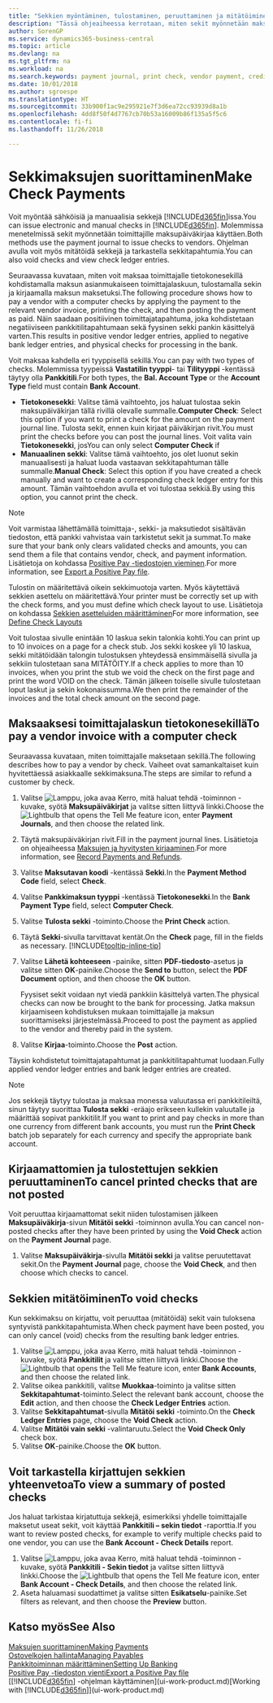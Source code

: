 ```yaml
---
title: "Sekkien myöntäminen, tulostaminen, peruuttaminen ja mitätöiminen| Microsoft Docs"
description: "Tässä ohjeaiheessa kerrotaan, miten sekit myönnetään maksupäiväkirjan avulla, tulostetaan ja mitätöidään tai miten sekkitapahtumia tarkastellaan Business Central -sovelluksessa."
author: SorenGP
ms.service: dynamics365-business-central
ms.topic: article
ms.devlang: na
ms.tgt_pltfrm: na
ms.workload: na
ms.search.keywords: payment journal, print check, vendor payment, creditor, debt, balance due, AP
ms.date: 10/01/2018
ms.author: sgroespe
ms.translationtype: HT
ms.sourcegitcommit: 33b900f1ac9e295921e7f3d6ea72cc93939d8a1b
ms.openlocfilehash: 4dd8f50f4d7767cb70b53a16009b86f135a5f5c6
ms.contentlocale: fi-fi
ms.lasthandoff: 11/26/2018

---
```

# <a name="make-check-payments"></a><span data-ttu-id="a4c6d-103">Sekkimaksujen suorittaminen</span><span class="sxs-lookup"><span data-stu-id="a4c6d-103">Make Check Payments</span></span>
<span data-ttu-id="a4c6d-104">Voit myöntää sähköisiä ja manuaalisia sekkejä [!INCLUDE[d365fin](includes/d365fin_md.md)]issa.</span><span class="sxs-lookup"><span data-stu-id="a4c6d-104">You can issue electronic and manual checks in [!INCLUDE[d365fin](includes/d365fin_md.md)].</span></span> <span data-ttu-id="a4c6d-105">Molemmissa menetelmissä sekit myönnetään toimittajille maksupäiväkirjaa käyttäen.</span><span class="sxs-lookup"><span data-stu-id="a4c6d-105">Both methods use the payment journal to issue checks to vendors.</span></span> <span data-ttu-id="a4c6d-106">Ohjelman avulla voit myös mitätöidä sekkejä ja tarkastella sekkitapahtumia.</span><span class="sxs-lookup"><span data-stu-id="a4c6d-106">You can also void checks and view check ledger entries.</span></span>

<span data-ttu-id="a4c6d-107">Seuraavassa kuvataan, miten voit maksaa toimittajalle tietokonesekillä kohdistamalla maksun asianmukaiseen toimittajalaskuun, tulostamalla sekin ja kirjaamalla maksun maksetuksi.</span><span class="sxs-lookup"><span data-stu-id="a4c6d-107">The following procedure shows how to pay a vendor with a computer checks by applying the payment to the relevant vendor invoice, printing the check, and then posting the payment as paid.</span></span> <span data-ttu-id="a4c6d-108">Näin saadaan positiivinen toimittajatapahtuma, joka kohdistetaan negatiiviseen pankkitilitapahtumaan sekä fyysinen sekki pankin käsittelyä varten.</span><span class="sxs-lookup"><span data-stu-id="a4c6d-108">This results in positive vendor ledger entries, applied to negative bank ledger entries, and physical checks for processing in the bank.</span></span>

<span data-ttu-id="a4c6d-109">Voit maksaa kahdella eri tyyppisellä sekillä.</span><span class="sxs-lookup"><span data-stu-id="a4c6d-109">You can pay with two types of checks.</span></span> <span data-ttu-id="a4c6d-110">Molemmissa tyypeissä **Vastatilin tyyppi**- tai **Tilityyppi** -kentässä täytyy olla **Pankkitili**.</span><span class="sxs-lookup"><span data-stu-id="a4c6d-110">For both types, the **Bal. Account Type** or the **Account Type** field must contain **Bank Account**.</span></span>

- <span data-ttu-id="a4c6d-111">**Tietokonesekki**: Valitse tämä vaihtoehto, jos haluat tulostaa sekin maksupäiväkirjan tällä rivillä olevalle summalle.</span><span class="sxs-lookup"><span data-stu-id="a4c6d-111">**Computer Check**: Select this option if you want to print a check for the amount on the payment journal line.</span></span> <span data-ttu-id="a4c6d-112">Tulosta sekit, ennen kuin kirjaat päiväkirjan rivit.</span><span class="sxs-lookup"><span data-stu-id="a4c6d-112">You must print the checks before you can post the journal lines.</span></span> <span data-ttu-id="a4c6d-113">Voit valita vain **Tietokonesekki**, jos</span><span class="sxs-lookup"><span data-stu-id="a4c6d-113">You can only select **Computer Check** if</span></span>
- <span data-ttu-id="a4c6d-114">**Manuaalinen sekki**: Valitse tämä vaihtoehto, jos olet luonut sekin manuaalisesti ja haluat luoda vastaavan sekkitapahtuman tälle summalle.</span><span class="sxs-lookup"><span data-stu-id="a4c6d-114">**Manual Check**: Select this option if you have created a check manually and want to create a corresponding check ledger entry for this amount.</span></span> <span data-ttu-id="a4c6d-115">Tämän vaihtoehdon avulla et voi tulostaa sekkiä.</span><span class="sxs-lookup"><span data-stu-id="a4c6d-115">By using this option, you cannot print the check.</span></span>

> [!NOTE]  
> <span data-ttu-id="a4c6d-116">Voit varmistaa lähettämällä toimittaja-, sekki- ja maksutiedot sisältävän tiedoston, että pankki vahvistaa vain tarkistetut sekit ja summat.</span><span class="sxs-lookup"><span data-stu-id="a4c6d-116">To make sure that your bank only clears validated checks and amounts, you can send them a file that contains vendor, check, and payment information.</span></span> <span data-ttu-id="a4c6d-117">Lisätietoja on kohdassa [Positive Pay -tiedostojen vieminen](finance-how-positive-pay.md).</span><span class="sxs-lookup"><span data-stu-id="a4c6d-117">For more information, see [Export a Positive Pay file](finance-how-positive-pay.md).</span></span>

<span data-ttu-id="a4c6d-118">Tulostin on määritettävä oikein sekkimuotoja varten. Myös käytettävä sekkien asettelu on määritettävä.</span><span class="sxs-lookup"><span data-stu-id="a4c6d-118">Your printer must be correctly set up with the check forms, and you must define which check layout to use.</span></span> <span data-ttu-id="a4c6d-119">Lisätietoja on kohdassa [Sekkien asetteluiden määrittäminen](finance-how-define-check-layouts.md)</span><span class="sxs-lookup"><span data-stu-id="a4c6d-119">For more information, see [Define Check Layouts](finance-how-define-check-layouts.md)</span></span>

<span data-ttu-id="a4c6d-120">Voit tulostaa sivulle enintään 10 laskua sekin talonkia kohti.</span><span class="sxs-lookup"><span data-stu-id="a4c6d-120">You can print up to 10 invoices on a page for a check stub.</span></span> <span data-ttu-id="a4c6d-121">Jos sekki koskee yli 10 laskua, sekki mitätöidään talongin tulostuksen yhteydessä ensimmäisellä sivulla ja sekkiin tulostetaan sana MITÄTÖITY.</span><span class="sxs-lookup"><span data-stu-id="a4c6d-121">If a check applies to more than 10 invoices, when you print the stub we void the check on the first page and print the word VOID on the check.</span></span> <span data-ttu-id="a4c6d-122">Tämän jälkeen toiselle sivulle tulostetaan loput laskut ja sekin kokonaissumma.</span><span class="sxs-lookup"><span data-stu-id="a4c6d-122">We then print the remainder of the invoices and the total check amount on the second page.</span></span> 

## <a name="to-pay-a-vendor-invoice-with-a-computer-check"></a><span data-ttu-id="a4c6d-123">Maksaaksesi toimittajalaskun tietokonesekillä</span><span class="sxs-lookup"><span data-stu-id="a4c6d-123">To pay a vendor invoice with a computer check</span></span>
<span data-ttu-id="a4c6d-124">Seuraavassa kuvataan, miten toimittajalle maksetaan sekillä.</span><span class="sxs-lookup"><span data-stu-id="a4c6d-124">The following describes how to pay a vendor by check.</span></span> <span data-ttu-id="a4c6d-125">Vaiheet ovat samankaltaiset kuin hyvitettäessä asiakkaalle sekkimaksuna.</span><span class="sxs-lookup"><span data-stu-id="a4c6d-125">The steps are similar to refund a customer by check.</span></span>

1. <span data-ttu-id="a4c6d-126">Valitse ![Lamppu, joka avaa Kerro, mitä haluat tehdä -toiminnon](media/ui-search/search_small.png "Kerro, mitä haluat tehdä") -kuvake, syötä **Maksupäiväkirjat** ja valitse sitten liittyvä linkki.</span><span class="sxs-lookup"><span data-stu-id="a4c6d-126">Choose the ![Lightbulb that opens the Tell Me feature](media/ui-search/search_small.png "Tell me what you want to do") icon, enter **Payment Journals**, and then choose the related link.</span></span>
2. <span data-ttu-id="a4c6d-127">Täytä maksupäiväkirjan rivit.</span><span class="sxs-lookup"><span data-stu-id="a4c6d-127">Fill in the payment journal lines.</span></span> <span data-ttu-id="a4c6d-128">Lisätietoja on ohjeaiheessa [Maksujen ja hyvitysten kirjaaminen](payables-how-post-payments-refunds.md).</span><span class="sxs-lookup"><span data-stu-id="a4c6d-128">For more information, see [Record Payments and Refunds](payables-how-post-payments-refunds.md).</span></span>
3. <span data-ttu-id="a4c6d-129">Valitse **Maksutavan koodi** -kentässä **Sekki**.</span><span class="sxs-lookup"><span data-stu-id="a4c6d-129">In the **Payment Method Code** field, select **Check**.</span></span>
4. <span data-ttu-id="a4c6d-130">Valitse **Pankkimaksun tyyppi** -kentässä **Tietokonesekki**.</span><span class="sxs-lookup"><span data-stu-id="a4c6d-130">In the **Bank Payment Type** field, select **Computer Check**.</span></span>
5. <span data-ttu-id="a4c6d-131">Valitse **Tulosta sekki** -toiminto.</span><span class="sxs-lookup"><span data-stu-id="a4c6d-131">Choose the **Print Check** action.</span></span>
6. <span data-ttu-id="a4c6d-132">Täytä **Sekki**-sivulla tarvittavat kentät.</span><span class="sxs-lookup"><span data-stu-id="a4c6d-132">On the **Check** page, fill in the fields as necessary.</span></span> [!INCLUDE[tooltip-inline-tip](includes/tooltip-inline-tip_md.md)]
7. <span data-ttu-id="a4c6d-133">Valitse **Lähetä kohteeseen** -painike, sitten **PDF-tiedosto**-asetus ja valitse sitten **OK**-painike.</span><span class="sxs-lookup"><span data-stu-id="a4c6d-133">Choose the **Send to** button, select the **PDF Document** option, and then choose the **OK** button.</span></span>

    <span data-ttu-id="a4c6d-134">Fyysiset sekit voidaan nyt viedä pankkiin käsittelyä varten.</span><span class="sxs-lookup"><span data-stu-id="a4c6d-134">The physical checks can now be brought to the bank for processing.</span></span> <span data-ttu-id="a4c6d-135">Jatka maksun kirjaamiseen kohdistuksen mukaan toimittajalle ja maksun suorittamiseksi järjestelmässä.</span><span class="sxs-lookup"><span data-stu-id="a4c6d-135">Proceed to post the payment as applied to the vendor and thereby paid in the system.</span></span>
8. <span data-ttu-id="a4c6d-136">Valitse **Kirjaa**-toiminto.</span><span class="sxs-lookup"><span data-stu-id="a4c6d-136">Choose the **Post** action.</span></span>

<span data-ttu-id="a4c6d-137">Täysin kohdistetut toimittajatapahtumat ja pankkitilitapahtumat luodaan.</span><span class="sxs-lookup"><span data-stu-id="a4c6d-137">Fully applied vendor ledger entries and bank ledger entries are created.</span></span>

> [!NOTE]  
> <span data-ttu-id="a4c6d-138">Jos sekkejä täytyy tulostaa ja maksaa monessa valuutassa eri pankkitileiltä, sinun täytyy suorittaa **Tulosta sekki** -eräajo erikseen kullekin valuutalle ja määrittää sopivat pankkitilit.</span><span class="sxs-lookup"><span data-stu-id="a4c6d-138">If you want to print and pay checks in more than one currency from different bank accounts, you must run the **Print Check** batch job separately for each currency and specify the appropriate bank account.</span></span>

## <a name="to-cancel-printed-checks-that-are-not-posted"></a><span data-ttu-id="a4c6d-139">Kirjaamattomien ja tulostettujen sekkien peruuttaminen</span><span class="sxs-lookup"><span data-stu-id="a4c6d-139">To cancel printed checks that are not posted</span></span>
<span data-ttu-id="a4c6d-140">Voit peruuttaa kirjaamattomat sekit niiden tulostamisen jälkeen **Maksupäiväkirja**-sivun **Mitätöi sekki** -toiminnon avulla.</span><span class="sxs-lookup"><span data-stu-id="a4c6d-140">You can cancel non-posted checks after they have been printed by using the **Void Check** action on the **Payment Journal** page.</span></span>

1. <span data-ttu-id="a4c6d-141">Valitse **Maksupäiväkirja**-sivulla **Mitätöi sekki** ja valitse peruutettavat sekit.</span><span class="sxs-lookup"><span data-stu-id="a4c6d-141">On the **Payment Journal** page, choose the **Void Check**, and then choose which checks to cancel.</span></span>

## <a name="to-void-checks"></a><span data-ttu-id="a4c6d-142">Sekkien mitätöiminen</span><span class="sxs-lookup"><span data-stu-id="a4c6d-142">To void checks</span></span>
<span data-ttu-id="a4c6d-143">Kun sekkimaksu on kirjattu, voit peruuttaa (mitätöidä) sekit vain tuloksena syntyvistä pankkitapahtumista.</span><span class="sxs-lookup"><span data-stu-id="a4c6d-143">When check payment have been posted, you can only cancel (void) checks from the resulting bank ledger entries.</span></span>

1. <span data-ttu-id="a4c6d-144">Valitse ![Lamppu, joka avaa Kerro, mitä haluat tehdä -toiminnon](media/ui-search/search_small.png "Kerro, mitä haluat tehdä") -kuvake, syötä **Pankkitilit** ja valitse sitten liittyvä linkki.</span><span class="sxs-lookup"><span data-stu-id="a4c6d-144">Choose the ![Lightbulb that opens the Tell Me feature](media/ui-search/search_small.png "Tell me what you want to do") icon, enter **Bank Accounts**, and then choose the related link.</span></span>
2. <span data-ttu-id="a4c6d-145">Valitse oikea pankkitili, valitse **Muokkaa**-toiminto ja valitse sitten **Sekkitapahtumat**-toiminto.</span><span class="sxs-lookup"><span data-stu-id="a4c6d-145">Select the relevant bank account, choose the **Edit** action, and then choose the **Check Ledger Entries** action.</span></span>
3. <span data-ttu-id="a4c6d-146">Valitse **Sekkitapahtumat**-sivulla **Mitätöi sekki** -toiminto.</span><span class="sxs-lookup"><span data-stu-id="a4c6d-146">On the **Check Ledger Entries** page, choose the **Void Check** action.</span></span>
4. <span data-ttu-id="a4c6d-147">Valitse **Mitätöi vain sekki** -valintaruutu.</span><span class="sxs-lookup"><span data-stu-id="a4c6d-147">Select the **Void Check Only** check box.</span></span>
5. <span data-ttu-id="a4c6d-148">Valitse **OK**-painike.</span><span class="sxs-lookup"><span data-stu-id="a4c6d-148">Choose the **OK** button.</span></span>

## <a name="to-view-a-summary-of-posted-checks"></a><span data-ttu-id="a4c6d-149">Voit tarkastella kirjattujen sekkien yhteenvetoa</span><span class="sxs-lookup"><span data-stu-id="a4c6d-149">To view a summary of posted checks</span></span>
<span data-ttu-id="a4c6d-150">Jos haluat tarkistaa kirjatuttuja sekkejä, esimerkiksi yhdelle toimittajalle maksetut useat sekit, voit käyttää **Pankkitili – sekin tiedot** -raporttia.</span><span class="sxs-lookup"><span data-stu-id="a4c6d-150">If you want to review posted checks, for example to verify multiple checks paid to one vendor, you can use the **Bank Account - Check Details** report.</span></span>
1. <span data-ttu-id="a4c6d-151">Valitse ![Lamppu, joka avaa Kerro, mitä haluat tehdä -toiminnon](media/ui-search/search_small.png "Kerro, mitä haluat tehdä") -kuvake, syötä **Pankkitili - Sekin tiedot** ja valitse sitten liittyvä linkki.</span><span class="sxs-lookup"><span data-stu-id="a4c6d-151">Choose the ![Lightbulb that opens the Tell Me feature](media/ui-search/search_small.png "Tell me what you want to do") icon, enter **Bank Account - Check Details**, and then choose the related link.</span></span>
2. <span data-ttu-id="a4c6d-152">Aseta haluamasi suodattimet ja valitse sitten **Esikatselu**-painike.</span><span class="sxs-lookup"><span data-stu-id="a4c6d-152">Set filters as relevant, and then choose the **Preview** button.</span></span>

## <a name="see-also"></a><span data-ttu-id="a4c6d-153">Katso myös</span><span class="sxs-lookup"><span data-stu-id="a4c6d-153">See Also</span></span>
[<span data-ttu-id="a4c6d-154">Maksujen suorittaminen</span><span class="sxs-lookup"><span data-stu-id="a4c6d-154">Making Payments</span></span>](payables-make-payments.md)  
[<span data-ttu-id="a4c6d-155">Ostovelkojen hallinta</span><span class="sxs-lookup"><span data-stu-id="a4c6d-155">Managing Payables</span></span>](payables-manage-payables.md)  
[<span data-ttu-id="a4c6d-156">Pankkitoiminnan määrittäminen</span><span class="sxs-lookup"><span data-stu-id="a4c6d-156">Setting Up Banking</span></span>](bank-setup-banking.md)  
[<span data-ttu-id="a4c6d-157">Positive Pay -tiedoston vienti</span><span class="sxs-lookup"><span data-stu-id="a4c6d-157">Export a Positive Pay file</span></span>](finance-how-positive-pay.md)  
<span data-ttu-id="a4c6d-158">[[!INCLUDE[d365fin](includes/d365fin_md.md)] -ohjelman käyttäminen](ui-work-product.md)</span><span class="sxs-lookup"><span data-stu-id="a4c6d-158">[Working with [!INCLUDE[d365fin](includes/d365fin_md.md)]](ui-work-product.md)</span></span>  

